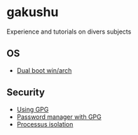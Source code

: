 # gakushu
Experience and tutorials on divers subjects

## OS

* [Dual boot win/arch](os/install/arch.md)


## Security

* [Using GPG](security/cryptography/gpg.md)
* [Password manager with GPG](security/password/pass.md)
* [Processus isolation](security/sandbox/firejail.md)
